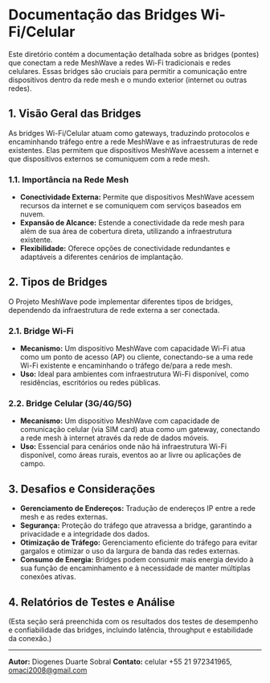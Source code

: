 # Documentação das Bridges Wi-Fi/Celular

Este diretório contém a documentação detalhada sobre as bridges (pontes) que conectam a rede MeshWave a redes Wi-Fi tradicionais e redes celulares. Essas bridges são cruciais para permitir a comunicação entre dispositivos dentro da rede mesh e o mundo exterior (internet ou outras redes).

## 1. Visão Geral das Bridges

As bridges Wi-Fi/Celular atuam como gateways, traduzindo protocolos e encaminhando tráfego entre a rede MeshWave e as infraestruturas de rede existentes. Elas permitem que dispositivos MeshWave acessem a internet e que dispositivos externos se comuniquem com a rede mesh.

### 1.1. Importância na Rede Mesh

*   **Conectividade Externa:** Permite que dispositivos MeshWave acessem recursos da internet e se comuniquem com serviços baseados em nuvem.
*   **Expansão de Alcance:** Estende a conectividade da rede mesh para além de sua área de cobertura direta, utilizando a infraestrutura existente.
*   **Flexibilidade:** Oferece opções de conectividade redundantes e adaptáveis a diferentes cenários de implantação.

## 2. Tipos de Bridges

O Projeto MeshWave pode implementar diferentes tipos de bridges, dependendo da infraestrutura de rede externa a ser conectada.

### 2.1. Bridge Wi-Fi

*   **Mecanismo:** Um dispositivo MeshWave com capacidade Wi-Fi atua como um ponto de acesso (AP) ou cliente, conectando-se a uma rede Wi-Fi existente e encaminhando o tráfego de/para a rede mesh.
*   **Uso:** Ideal para ambientes com infraestrutura Wi-Fi disponível, como residências, escritórios ou redes públicas.

### 2.2. Bridge Celular (3G/4G/5G)

*   **Mecanismo:** Um dispositivo MeshWave com capacidade de comunicação celular (via SIM card) atua como um gateway, conectando a rede mesh à internet através da rede de dados móveis.
*   **Uso:** Essencial para cenários onde não há infraestrutura Wi-Fi disponível, como áreas rurais, eventos ao ar livre ou aplicações de campo.

## 3. Desafios e Considerações

*   **Gerenciamento de Endereços:** Tradução de endereços IP entre a rede mesh e as redes externas.
*   **Segurança:** Proteção do tráfego que atravessa a bridge, garantindo a privacidade e a integridade dos dados.
*   **Otimização de Tráfego:** Gerenciamento eficiente do tráfego para evitar gargalos e otimizar o uso da largura de banda das redes externas.
*   **Consumo de Energia:** Bridges podem consumir mais energia devido à sua função de encaminhamento e à necessidade de manter múltiplas conexões ativas.

## 4. Relatórios de Testes e Análise

(Esta seção será preenchida com os resultados dos testes de desempenho e confiabilidade das bridges, incluindo latência, throughput e estabilidade da conexão.)

---

**Autor:** Diogenes Duarte Sobral
**Contato:** celular +55 21 972341965, omaci2008@gmail.com


